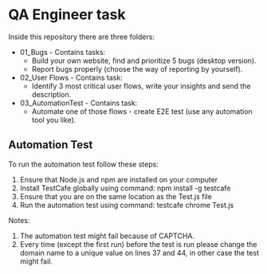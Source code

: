 # QA Engineer task

Inside this repository there are three folders:

- 01_Bugs - Contains tasks:
  - Build your own website, find and prioritize 5 bugs (desktop version).
  - Report bugs properly (choose the way of reporting by yourself).
- 02_User Flows - Contains task:
  - Identify 3 most critical user flows, write your insights and send the description.
- 03_AutomationTest - Contains task:
  - Automate one of those flows - create E2E test (use any automation tool you like).

## Automation Test

To run the automation test follow these steps:

1. Ensure that Node.js and npm are installed on your computer
2. Install TestCafe globally using command: npm install -g testcafe
3. Ensure that you are on the same location as the Test.js file
4. Run the automation test using command: testcafe chrome Test.js

Notes:

1. The automation test might fail because of CAPTCHA.
2. Every time (except the first run) before the test is run please change the domain name to a unique value on lines 37 and 44, in other case the test might fail.
